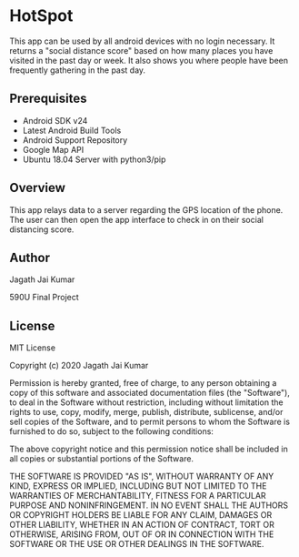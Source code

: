 HotSpot
=====================================================

This app can be used by all android devices with no login necessary. It returns a "social distance score" based on how many places you have visited in the past day or week. It also shows you where people have been frequently gathering in the past day.

Prerequisites
--------------

- Android SDK v24
- Latest Android Build Tools
- Android Support Repository
- Google Map API
- Ubuntu 18.04 Server with python3/pip

## Overview

This app relays data to a server regarding the GPS location of the phone. The user can then open the app interface to check in on their social distancing score.


Author
-------

Jagath Jai Kumar

590U Final Project

License
-------

MIT License

Copyright (c) 2020 Jagath Jai Kumar

Permission is hereby granted, free of charge, to any person obtaining a copy
of this software and associated documentation files (the "Software"), to deal
in the Software without restriction, including without limitation the rights
to use, copy, modify, merge, publish, distribute, sublicense, and/or sell
copies of the Software, and to permit persons to whom the Software is
furnished to do so, subject to the following conditions:

The above copyright notice and this permission notice shall be included in all
copies or substantial portions of the Software.

THE SOFTWARE IS PROVIDED "AS IS", WITHOUT WARRANTY OF ANY KIND, EXPRESS OR
IMPLIED, INCLUDING BUT NOT LIMITED TO THE WARRANTIES OF MERCHANTABILITY,
FITNESS FOR A PARTICULAR PURPOSE AND NONINFRINGEMENT. IN NO EVENT SHALL THE
AUTHORS OR COPYRIGHT HOLDERS BE LIABLE FOR ANY CLAIM, DAMAGES OR OTHER
LIABILITY, WHETHER IN AN ACTION OF CONTRACT, TORT OR OTHERWISE, ARISING FROM,
OUT OF OR IN CONNECTION WITH THE SOFTWARE OR THE USE OR OTHER DEALINGS IN THE
SOFTWARE.